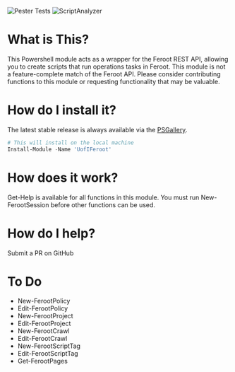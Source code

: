 ![Pester Tests](https://github.com/techservicesillinois/SecOps-Powershell-Feroot/workflows/Pester%20Tests/badge.svg)
![ScriptAnalyzer](https://github.com/techservicesillinois/SecOps-Powershell-Feroot/workflows/ScriptAnalyzer/badge.svg)

# What is This?

This Powershell module acts as a wrapper for the Feroot REST API, allowing you to create scripts that run operations tasks in Feroot.
This module is not a feature-complete match of the Feroot API. Please consider contributing functions to this module or requesting functionality that may be valuable.

# How do I install it?

The latest stable release is always available via the [PSGallery](https://www.powershellgallery.com/packages/UofIFeroot).
```powershell
# This will install on the local machine
Install-Module -Name 'UofIFeroot'
```

# How does it work?

Get-Help is available for all functions in this module.
You must run New-FerootSession before other functions can be used.

# How do I help?

Submit a PR on GitHub

# To Do

- New-FerootPolicy
- Edit-FerootPolicy
- New-FerootProject
- Edit-FerootProject
- New-FerootCrawl
- Edit-FerootCrawl
- New-FerootScriptTag
- Edit-FerootScriptTag
- Get-FerootPages


